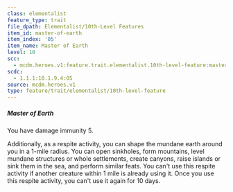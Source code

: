 ```yaml
---
class: elementalist
feature_type: trait
file_dpath: Elementalist/10th-Level Features
item_id: master-of-earth
item_index: '05'
item_name: Master of Earth
level: 10
scc:
  - mcdm.heroes.v1:feature.trait.elementalist.10th-level-feature:master-of-earth
scdc:
  - 1.1.1:10.1.9.4:05
source: mcdm.heroes.v1
type: feature/trait/elementalist/10th-level-feature
---
```


##### Master of Earth

You have damage immunity 5.

Additionally, as a respite activity, you can shape the mundane earth around you in a 1-mile radius. You can open sinkholes, form mountains, level mundane structures or whole settlements, create canyons, raise islands or sink them in the sea, and perform similar feats. You can't use this respite activity if another creature within 1 mile is already using it. Once you use this respite activity, you can't use it again for 10 days.
